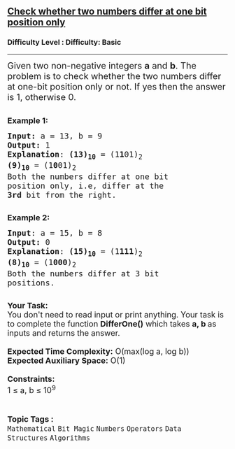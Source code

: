 <h2><a href="https://www.geeksforgeeks.org/problems/check-whether-two-numbers-differ-at-one-bit-position-only3415/1?page=1&category=Operators,Java-Operators&difficulty=Basic&sortBy=difficulty">Check whether two numbers differ at one bit position only</a></h2><h3>Difficulty Level : Difficulty: Basic</h3><hr><div class="problems_problem_content__Xm_eO"><p><span style="font-size:20px">Given two non-negative integers&nbsp;<strong>a</strong>&nbsp;and&nbsp;<strong>b</strong>. The problem is to check whether the two numbers differ at one-bit position only or not. If yes then the answer is 1, otherwise 0.</span></p>

<p><br>
<span style="font-size:18px"><strong>Example 1:</strong></span></p>

<pre><span style="font-size:18px"><strong>Input: </strong>a = 13, b = 9
<strong>Output:</strong> 1
<strong>Explanation</strong>: <strong>(13)<sub>10</sub></strong> = (1<strong>1</strong>01)<sub>2</sub>
<strong>(9)<sub>10</sub></strong> = (1<strong>0</strong>01)<sub>2</sub>
Both the numbers differ at one bit 
position only, i.e, differ at the 
<strong>3rd</strong> bit from the right.
</span></pre>

<p><br>
<span style="font-size:18px"><strong>Example 2:</strong></span></p>

<pre><span style="font-size:18px"><strong>Input</strong>: a = 15, b = 8
<strong>Output:</strong> 0
<strong>Explanation</strong>: <strong>(15)<sub>10</sub></strong> = (1<strong>111</strong>)<sub>2</sub> 
<strong>(8)<sub>10</sub></strong> = (1<strong>000</strong>)<sub>2</sub> 
Both the numbers differ at 3 bit
positions.</span></pre>

<p><br>
<span style="font-size:18px"><strong>Your Task:&nbsp;&nbsp;</strong><br>
You don't need to read input or print anything. Your task is to complete the function&nbsp;<strong>DifferOne()</strong>&nbsp;which takes&nbsp;<strong>a, b&nbsp;</strong>as inputs and returns the answer.<br>
<br>
<strong>Expected Time Complexity:</strong>&nbsp;O(max(log a, log b))<br>
<strong>Expected Auxiliary Space:</strong>&nbsp;O(1)<br>
<br>
<strong>Constraints:</strong><br>
1 ≤ a, b ≤ 10<sup>9</sup></span></p>
</div><br><p><span style=font-size:18px><strong>Topic Tags : </strong><br><code>Mathematical</code>&nbsp;<code>Bit Magic</code>&nbsp;<code>Numbers</code>&nbsp;<code>Operators</code>&nbsp;<code>Data Structures</code>&nbsp;<code>Algorithms</code>&nbsp;